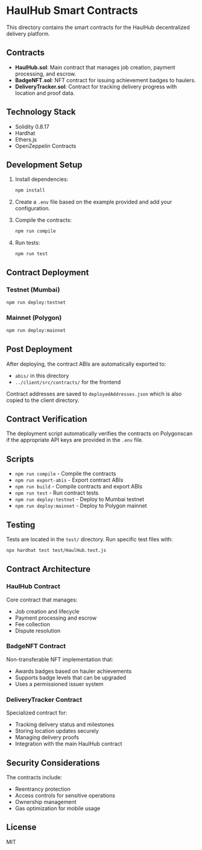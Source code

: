 # HaulHub Smart Contracts

This directory contains the smart contracts for the HaulHub decentralized delivery platform.

## Contracts

- **HaulHub.sol**: Main contract that manages job creation, payment processing, and escrow.
- **BadgeNFT.sol**: NFT contract for issuing achievement badges to haulers.
- **DeliveryTracker.sol**: Contract for tracking delivery progress with location and proof data.

## Technology Stack

- Solidity 0.8.17
- Hardhat
- Ethers.js
- OpenZeppelin Contracts

## Development Setup

1. Install dependencies:
   ```bash
   npm install
   ```

2. Create a `.env` file based on the example provided and add your configuration.

3. Compile the contracts:
   ```bash
   npm run compile
   ```

4. Run tests:
   ```bash
   npm run test
   ```

## Contract Deployment

### Testnet (Mumbai)

```bash
npm run deploy:testnet
```

### Mainnet (Polygon)

```bash
npm run deploy:mainnet
```

## Post Deployment

After deploying, the contract ABIs are automatically exported to:
- `abis/` in this directory
- `../client/src/contracts/` for the frontend

Contract addresses are saved to `deployedAddresses.json` which is also copied to the client directory.

## Contract Verification

The deployment script automatically verifies the contracts on Polygonscan if the appropriate API keys are provided in the `.env` file.

## Scripts

- `npm run compile` - Compile the contracts
- `npm run export-abis` - Export contract ABIs
- `npm run build` - Compile contracts and export ABIs
- `npm run test` - Run contract tests
- `npm run deploy:testnet` - Deploy to Mumbai testnet
- `npm run deploy:mainnet` - Deploy to Polygon mainnet

## Testing

Tests are located in the `test/` directory. Run specific test files with:

```bash
npx hardhat test test/HaulHub.test.js
```

## Contract Architecture

### HaulHub Contract

Core contract that manages:
- Job creation and lifecycle
- Payment processing and escrow
- Fee collection
- Dispute resolution

### BadgeNFT Contract

Non-transferable NFT implementation that:
- Awards badges based on hauler achievements
- Supports badge levels that can be upgraded
- Uses a permissioned issuer system

### DeliveryTracker Contract

Specialized contract for:
- Tracking delivery status and milestones
- Storing location updates securely
- Managing delivery proofs
- Integration with the main HaulHub contract

## Security Considerations

The contracts include:
- Reentrancy protection
- Access controls for sensitive operations
- Ownership management
- Gas optimization for mobile usage

## License

MIT